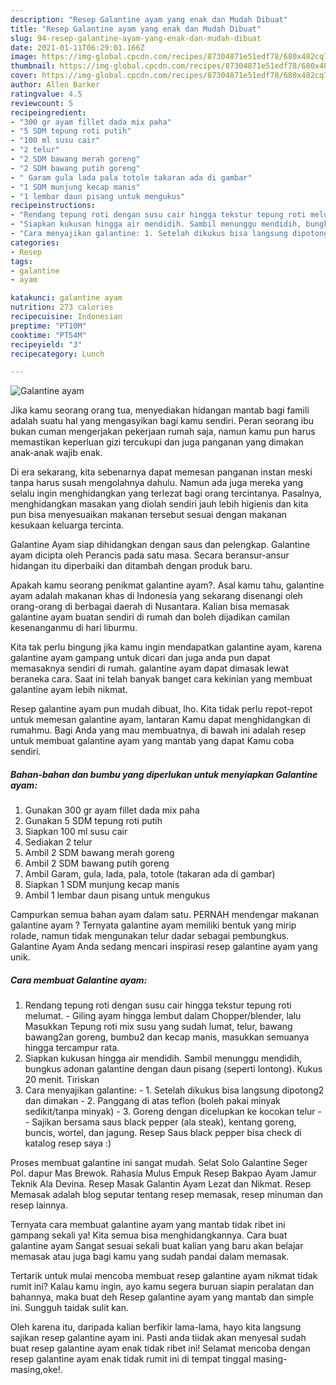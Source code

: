 ```yaml
---
description: "Resep Galantine ayam yang enak dan Mudah Dibuat"
title: "Resep Galantine ayam yang enak dan Mudah Dibuat"
slug: 94-resep-galantine-ayam-yang-enak-dan-mudah-dibuat
date: 2021-01-11T06:29:01.166Z
image: https://img-global.cpcdn.com/recipes/87304871e51edf78/680x482cq70/galantine-ayam-foto-resep-utama.jpg
thumbnail: https://img-global.cpcdn.com/recipes/87304871e51edf78/680x482cq70/galantine-ayam-foto-resep-utama.jpg
cover: https://img-global.cpcdn.com/recipes/87304871e51edf78/680x482cq70/galantine-ayam-foto-resep-utama.jpg
author: Allen Barker
ratingvalue: 4.5
reviewcount: 5
recipeingredient:
- "300 gr ayam fillet dada mix paha"
- "5 SDM tepung roti putih"
- "100 ml susu cair"
- "2 telur"
- "2 SDM bawang merah goreng"
- "2 SDM bawang putih goreng"
- " Garam gula lada pala totole takaran ada di gambar"
- "1 SDM munjung kecap manis"
- "1 lembar daun pisang untuk mengukus"
recipeinstructions:
- "Rendang tepung roti dengan susu cair hingga tekstur tepung roti melumat. Giling ayam hingga lembut dalam Chopper/blender, lalu Masukkan Tepung roti mix susu yang sudah lumat, telur, bawang bawang2an goreng, bumbu2 dan kecap manis, masukkan semuanya hingga tercampur rata."
- "Siapkan kukusan hingga air mendidih. Sambil menunggu mendidih, bungkus adonan galantine dengan daun pisang (seperti lontong). Kukus 20 menit. Tiriskan"
- "Cara menyajikan galantine: 1. Setelah dikukus bisa langsung dipotong2 dan dimakan 2. Panggang di atas teflon (boleh pakai minyak sedikit/tanpa minyak) 3. Goreng dengan dicelupkan ke kocokan telur  Sajikan bersama saus black pepper (ala steak), kentang goreng, buncis, wortel, dan jagung. Resep Saus black pepper bisa check di katalog resep saya :)"
categories:
- Resep
tags:
- galantine
- ayam

katakunci: galantine ayam 
nutrition: 273 calories
recipecuisine: Indonesian
preptime: "PT10M"
cooktime: "PT54M"
recipeyield: "3"
recipecategory: Lunch

---
```



![Galantine ayam](https://img-global.cpcdn.com/recipes/87304871e51edf78/680x482cq70/galantine-ayam-foto-resep-utama.jpg)

Jika kamu seorang orang tua, menyediakan hidangan mantab bagi famili adalah suatu hal yang mengasyikan bagi kamu sendiri. Peran seorang ibu bukan cuman mengerjakan pekerjaan rumah saja, namun kamu pun harus memastikan keperluan gizi tercukupi dan juga panganan yang dimakan anak-anak wajib enak.

Di era  sekarang, kita sebenarnya dapat memesan panganan instan meski tanpa harus susah mengolahnya dahulu. Namun ada juga mereka yang selalu ingin menghidangkan yang terlezat bagi orang tercintanya. Pasalnya, menghidangkan masakan yang diolah sendiri jauh lebih higienis dan kita pun bisa menyesuaikan makanan tersebut sesuai dengan makanan kesukaan keluarga tercinta. 

Galantine Ayam siap dihidangkan dengan saus dan pelengkap. Galantine ayam dicipta oleh Perancis pada satu masa. Secara beransur-ansur hidangan itu diperbaiki dan ditambah dengan produk baru.

Apakah kamu seorang penikmat galantine ayam?. Asal kamu tahu, galantine ayam adalah makanan khas di Indonesia yang sekarang disenangi oleh orang-orang di berbagai daerah di Nusantara. Kalian bisa memasak galantine ayam buatan sendiri di rumah dan boleh dijadikan camilan kesenanganmu di hari liburmu.

Kita tak perlu bingung jika kamu ingin mendapatkan galantine ayam, karena galantine ayam gampang untuk dicari dan juga anda pun dapat memasaknya sendiri di rumah. galantine ayam dapat dimasak lewat beraneka cara. Saat ini telah banyak banget cara kekinian yang membuat galantine ayam lebih nikmat.

Resep galantine ayam pun mudah dibuat, lho. Kita tidak perlu repot-repot untuk memesan galantine ayam, lantaran Kamu dapat menghidangkan di rumahmu. Bagi Anda yang mau membuatnya, di bawah ini adalah resep untuk membuat galantine ayam yang mantab yang dapat Kamu coba sendiri.

<!--inarticleads1-->

##### Bahan-bahan dan bumbu yang diperlukan untuk menyiapkan Galantine ayam:

1. Gunakan 300 gr ayam fillet dada mix paha
1. Gunakan 5 SDM tepung roti putih
1. Siapkan 100 ml susu cair
1. Sediakan 2 telur
1. Ambil 2 SDM bawang merah goreng
1. Ambil 2 SDM bawang putih goreng
1. Ambil  Garam, gula, lada, pala, totole (takaran ada di gambar)
1. Siapkan 1 SDM munjung kecap manis
1. Ambil 1 lembar daun pisang untuk mengukus


Campurkan semua bahan ayam dalam satu. PERNAH mendengar makanan galantine ayam ? Ternyata galantine ayam memiliki bentuk yang mirip rolade, namun tidak mengunakan telur dadar sebagai pembungkus. Galantine Ayam Anda sedang mencari inspirasi resep galantine ayam yang unik. 

<!--inarticleads2-->

##### Cara membuat Galantine ayam:

1. Rendang tepung roti dengan susu cair hingga tekstur tepung roti melumat. - Giling ayam hingga lembut dalam Chopper/blender, lalu Masukkan Tepung roti mix susu yang sudah lumat, telur, bawang bawang2an goreng, bumbu2 dan kecap manis, masukkan semuanya hingga tercampur rata.
1. Siapkan kukusan hingga air mendidih. Sambil menunggu mendidih, bungkus adonan galantine dengan daun pisang (seperti lontong). Kukus 20 menit. Tiriskan
1. Cara menyajikan galantine: - 1. Setelah dikukus bisa langsung dipotong2 dan dimakan - 2. Panggang di atas teflon (boleh pakai minyak sedikit/tanpa minyak) - 3. Goreng dengan dicelupkan ke kocokan telur -  - Sajikan bersama saus black pepper (ala steak), kentang goreng, buncis, wortel, dan jagung. Resep Saus black pepper bisa check di katalog resep saya :)


Proses membuat galantine ini sangat mudah. Selat Solo Galantine Seger Pol. dapur Mas Brewok. Rahasia Mulus Empuk Resep Bakpao Ayam Jamur Teknik Ala Devina. Resep Masak Galantin Ayam Lezat dan Nikmat. Resep Memasak adalah blog seputar tentang resep memasak, resep minuman dan resep lainnya. 

Ternyata cara membuat galantine ayam yang mantab tidak ribet ini gampang sekali ya! Kita semua bisa menghidangkannya. Cara buat galantine ayam Sangat sesuai sekali buat kalian yang baru akan belajar memasak atau juga bagi kamu yang sudah pandai dalam memasak.

Tertarik untuk mulai mencoba membuat resep galantine ayam nikmat tidak rumit ini? Kalau kamu ingin, ayo kamu segera buruan siapin peralatan dan bahannya, maka buat deh Resep galantine ayam yang mantab dan simple ini. Sungguh taidak sulit kan. 

Oleh karena itu, daripada kalian berfikir lama-lama, hayo kita langsung sajikan resep galantine ayam ini. Pasti anda tiidak akan menyesal sudah buat resep galantine ayam enak tidak ribet ini! Selamat mencoba dengan resep galantine ayam enak tidak rumit ini di tempat tinggal masing-masing,oke!.

